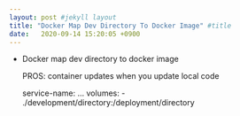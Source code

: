 ```yaml
---
layout: post #jekyll layout
title: "Docker Map Dev Directory To Docker Image" #title 
date:   2020-09-14 15:20:05 +0900                 
---
```


-   Docker map dev directory to docker image

    PROS: container updates when you update local code

    service-name:
      ...
      volumes:
        - ./development/directory:/deployment/directory

